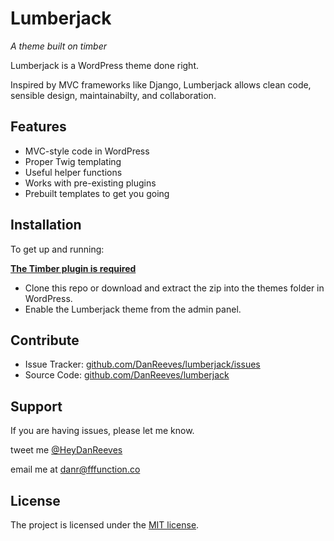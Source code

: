 Lumberjack
========
*A theme built on timber*

Lumberjack is a WordPress theme done right.

Inspired by MVC frameworks like Django, Lumberjack allows clean code, sensible design, maintainabilty, and collaboration.

Features
--------

- MVC-style code in WordPress
- Proper Twig templating
- Useful helper functions
- Works with pre-existing plugins
- Prebuilt templates to get you going

Installation
------------

To get up and running:

**[The Timber plugin is required](http://upstatement.com/timber/)**
 - Clone this repo or download and extract the zip into the themes folder in WordPress.
 - Enable the Lumberjack theme from the admin panel.

Contribute
----------

- Issue Tracker: [github.com/DanReeves/lumberjack/issues](https://github.com/DanReeves/lumberjack/issues)
- Source Code: [github.com/DanReeves/lumberjack](https://github.com/DanReeves/lumberjack)

Support
-------

If you are having issues, please let me know.

tweet me [@HeyDanReeves](http://twitter.com/heydanreeves)

email me at [danr@fffunction.co](mailto:danr@fffunction.co)

License
-------

The project is licensed under the [MIT license](http://danreeves.mit-license.org/).
